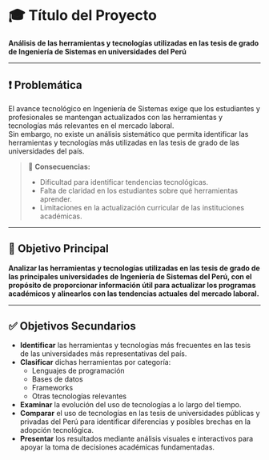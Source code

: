 # 🎓 Título del Proyecto  
**Análisis de las herramientas y tecnologías utilizadas en las tesis de grado de Ingeniería de Sistemas en universidades del Perú**

---

## ❗ Problemática

El avance tecnológico en Ingeniería de Sistemas exige que los estudiantes y profesionales se mantengan actualizados con las herramientas y tecnologías más relevantes en el mercado laboral.  
Sin embargo, no existe un análisis sistemático que permita identificar las herramientas y tecnologías más utilizadas en las tesis de grado de las universidades del país.

> 📌 **Consecuencias:**
> - Dificultad para identificar tendencias tecnológicas.  
> - Falta de claridad en los estudiantes sobre qué herramientas aprender.  
> - Limitaciones en la actualización curricular de las instituciones académicas.  

---

## 🎯 Objetivo Principal

**Analizar las herramientas y tecnologías utilizadas en las tesis de grado de las principales universidades de Ingeniería de Sistemas del Perú, con el propósito de proporcionar información útil para actualizar los programas académicos y alinearlos con las tendencias actuales del mercado laboral.**

---

## ✅ Objetivos Secundarios

- **Identificar** las herramientas y tecnologías más frecuentes en las tesis de las universidades más representativas del país.  
- **Clasificar** dichas herramientas por categoría:
  - Lenguajes de programación  
  - Bases de datos  
  - Frameworks  
  - Otras tecnologías relevantes  
- **Examinar** la evolución del uso de tecnologías a lo largo del tiempo.
- **Comparar** el uso de tecnologías en las tesis de universidades públicas y privadas del Perú para identificar diferencias y posibles brechas en la adopción tecnológica.
- **Presentar** los resultados mediante análisis visuales e interactivos para apoyar la toma de decisiones académicas fundamentadas.

